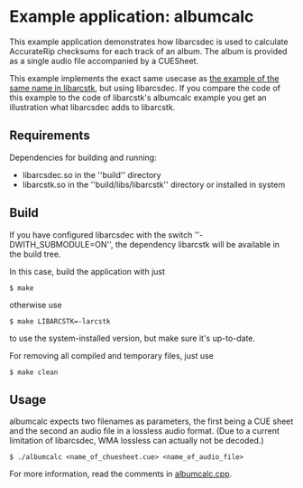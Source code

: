 # Example application: albumcalc

This example application demonstrates how libarcsdec is used to calculate
AccurateRip checksums for each track of an album. The album is provided as a
single audio file accompanied by a CUESheet.

This example implements the exact same usecase as
[the example of the same name in libarcstk](
https://github.com/crf8472/libarcstk/tree/main/examples/albumcalc/),
but using libarcsdec. If you compare the code of this example to the code of
libarcstk's albumcalc example you get an illustration what libarcsdec adds to
libarcstk.


## Requirements

Dependencies for building and running:

- libarcsdec.so in the ''build'' directory
- libarcstk.so in the ''build/libs/libarcstk'' directory or installed in system


## Build

If you have configured libarcsdec with the switch ''-DWITH_SUBMODULE=ON'', the
dependency libarcstk will be available in the build tree.

In this case, build the application with just

	$ make

otherwise use

	$ make LIBARCSTK=-larcstk

to use the system-installed version, but make sure it's up-to-date.

For removing all compiled and temporary files, just use

	$ make clean


## Usage

albumcalc expects two filenames as parameters, the first being a CUE sheet and
the second an audio file in a lossless audio format. (Due to a current
limitation of libarcsdec, WMA lossless can actually not be decoded.)

	$ ./albumcalc <name_of_chuesheet.cue> <name_of_audio_file>

For more information, read the comments in [albumcalc.cpp](./albumcalc.cpp).

